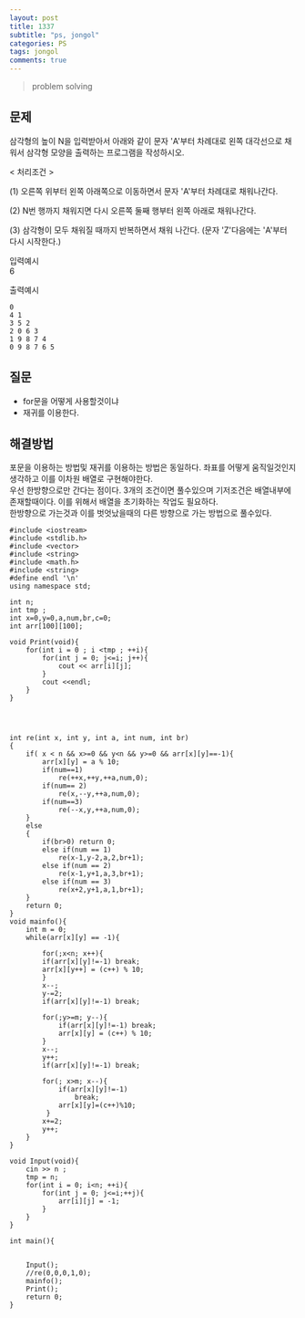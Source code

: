 ```yaml
---
layout: post
title: 1337
subtitle: "ps, jongol"
categories: PS
tags: jongol
comments: true
---
```

> problem solving

## 문제
삼각형의 높이 N을 입력받아서 아래와 같이 문자 'A'부터 차례대로 왼쪽 대각선으로 채워서 삼각형 모양을 출력하는 프로그램을 작성하시오.

< 처리조건 > 

(1) 오른쪽 위부터 왼쪽 아래쪽으로 이동하면서 문자 'A'부터 차례대로 채워나간다.

(2) N번 행까지 채워지면 다시 오른쪽 둘째 행부터 왼쪽 아래로 채워나간다. 

(3) 삼각형이 모두 채워질 때까지 반복하면서 채워 나간다. (문자 'Z'다음에는 'A'부터 다시 시작한다.)


입력예시   
6

출력예시
```   
0
4 1
3 5 2
2 0 6 3
1 9 8 7 4
0 9 8 7 6 5
```   



## 질문
  * for문을 어떻게 사용할것이냐
  * 재귀를 이용한다.
    
## 해결방법
  포문을 이용하는 방법및 재귀를 이용하는 방법은 동일하다. 좌표를 어떻게 움직일것인지 생각하고 이를 이차원 배열로 구현해야한다.   
  우선 한방향으로만 간다는 점이다. 3개의 조건이면 풀수있으며 기저조건은 배열내부에 존재할때이다. 이를 위해서 배열을 초기화하는 작업도 필요하다.   
  한방향으로 가는것과 이를 벗엇났을때의 다른 방향으로 가는 방법으로 풀수있다.
  
  
~~~
#include <iostream>
#include <stdlib.h>
#include <vector>
#include <string>
#include <math.h>
#include <string>
#define endl '\n'
using namespace std;

int n;
int tmp ;
int x=0,y=0,a,num,br,c=0;
int arr[100][100];

void Print(void){
	for(int i = 0 ; i <tmp ; ++i){
		for(int j = 0; j<=i; j++){
			cout << arr[i][j];
		}
		cout <<endl;
	}
}




int re(int x, int y, int a, int num, int br)
{
	if( x < n && x>=0 && y<n && y>=0 && arr[x][y]==-1){
		arr[x][y] = a % 10;
		if(num==1)
			re(++x,++y,++a,num,0);
		if(num== 2)
			re(x,--y,++a,num,0);
		if(num==3)
			re(--x,y,++a,num,0);
	} 
	else 
	{
		if(br>0) return 0;
		else if(num == 1) 
			re(x-1,y-2,a,2,br+1);
		else if(num == 2) 
			re(x-1,y+1,a,3,br+1);
		else if(num == 3) 
			re(x+2,y+1,a,1,br+1);
	}
	return 0;
}
void mainfo(){
	int m = 0;
	while(arr[x][y] == -1){
		
		for(;x<n; x++){
		if(arr[x][y]!=-1) break;
		arr[x][y++] = (c++) % 10;
		}
		x--;
		y-=2;
		if(arr[x][y]!=-1) break;
		
		for(;y>=m; y--){
			if(arr[x][y]!=-1) break;
			arr[x][y] = (c++) % 10;
		}
		x--;
		y++;
		if(arr[x][y]!=-1) break;
		
		for(; x>m; x--){
			if(arr[x][y]!=-1)
				break;
			arr[x][y]=(c++)%10;
   		 }
		x+=2;
		y++;
	}
}

void Input(void){
	cin >> n ;
	tmp = n;
	for(int i = 0; i<n; ++i){
		for(int j = 0; j<=i;++j){
			arr[i][j] = -1;
		}
	}
}

int main(){


	Input();
	//re(0,0,0,1,0);
	mainfo();
	Print();
	return 0;
}

~~~


